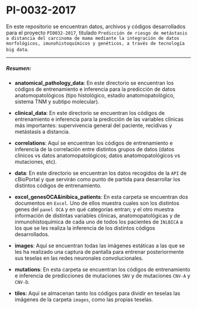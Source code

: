# PI-0032-2017
En este repositorio se encuentran datos, archivos y códigos desarrollados para el proyecto `PI0032-2017`, titulado `Predicción de riesgo de metástasis a distancia del carcinoma de mama mediante la integración de datos morfológicos, imunohistoquímicos y genéticos, a través de tecnología big data`.

------------

##### Resumen:
- **anatomical_pathology_data**: En este directorio se encuentran los códigos de entrenamiento e inferencia para la predicción de datos anatomopatológicos (tipo histológico, estadio anatomopatológico, sistema TNM y subtipo molecular).

- **clinical_data**: En este directorio se encuentran los códigos de entrenamiento e inferencia para la predicción de las variables clínicas más importantes: supervivencia general del paciente, recidivas y metástasis a distancia.

- **correlations**: Aquí se encuentran los códigos de entrenamiento e inferencia de la correlación entre distintos grupos de datos (datos clínicos vs datos anatomopatológicos; datos anatomopatológicos vs mutaciones, etc).

- **data**: En este directorio se encuentran los datos recogidos de la `API` de cBioPortal y que servirán como punto de partida para desarrollar los distintos códigos de entrenamiento.

- **excel_genesOCA&inibica_patients**: En esta carpeta se encuentran dos documentos en `Excel`. Uno de ellos muestra cuales son los distintos genes del `panel OCA` y en qué categorías entran; y el otro muestra información de distintas variables clínicas, anatomopatológicas y de inmunohistoquímica de cada uno de todos los pacientes de `INiBICA` a los que se les realiza la inferencia de los distintos códigos desarrollados.

- **images**: Aquí se encuentran todas las imágenes estáticas a las que se les ha realizado una captura de pantalla para entrenar posteriormente sus teselas en las redes neuronales convolucionales.

- **mutations**: En esta carpeta se encuentran los códigos de entrenamiento e inferencia de predicciones de mutaciones `SNV` y de mutaciones `CNV-A` y `CNV-D`.

- **tiles**: Aquí se almacenan tanto los códigos para dividir en teselas las imágenes de la carpeta `images`, como las propias teselas.